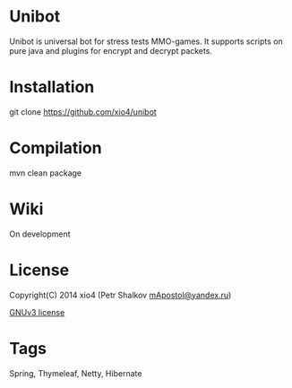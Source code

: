 Unibot
==============

Unibot is universal bot for stress tests MMO-games. It supports scripts on pure java and plugins for encrypt and decrypt packets.

Installation
============

git clone https://github.com/xio4/unibot

Compilation
===========

mvn clean package 

Wiki
====

On development

License
=======

Copyright(C) 2014 xio4 (Petr Shalkov mApostol@yandex.ru)

[GNUv3 license](https://github.com/xio4/unibot/blob/master/LICENSE)

Tags
====
Spring, Thymeleaf, Netty, Hibernate
